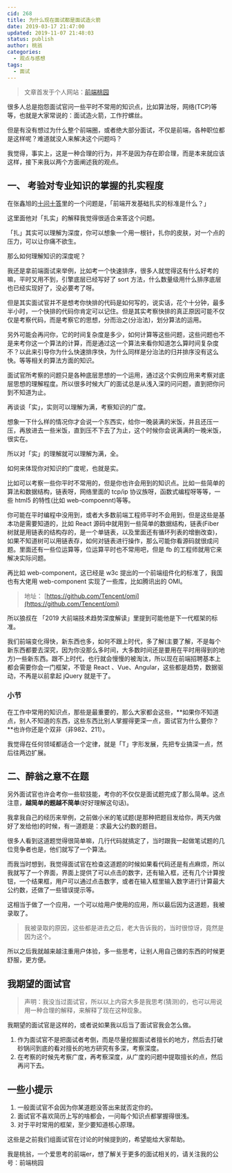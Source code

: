 ```yaml
---
cid: 268
title: 为什么现在面试都是面试造火箭
date: 2019-03-17 21:47:00
updated: 2019-11-07 21:48:03
status: publish
author: 桃翁
categories: 
  - 观点与感想
tags: 
  - 面试
---
```



> 文章首发于个人网站：[前端桃园](http://www.taoweng.site/index.php/)

很多人总是抱怨面试官问一些平时不常用的知识点，比如算法呀，网络(TCP)等等，也就是大家常说的：面试造火箭，工作拧螺丝。

但是有没有想过为什么整个前端圈，或者绝大部分面试，不仅是前端，各种职位都是这样呢？难道就没人来解决这个问题吗？

我觉得，事实上，这是一种合理的行为，并不是因为存在即合理，而是本来就应该这样，接下来我以两个方面阐述我的观点。

## 一、 考验对专业知识的掌握的扎实程度
在张鑫旭的[十问十答]([https://www.zhangxinxu.com/wordpress/2017/06/ten-question-about-frontend-zhihu/](https://www.zhangxinxu.com/wordpress/2017/06/ten-question-about-frontend-zhihu/)
)里的一个问题是，「前端开发基础扎实的标准是什么？」

这里面他对「扎实」的解释我觉得很适合来答这个问题。

「扎」其实可以理解为深度，你可以想象一个用一根针，扎你的皮肤，对一个点的压力，可以让你痛不欲生。

那么如何理解知识的深度呢？

我还是拿前端面试来举例，比如考一个快速排序，很多人就觉得这有什么好考的嘛，平时又用不到，引擎底层已经写好了 sort 方法，什么数量级用什么排序底层也已经实现好了，没必要考了呀。

但是其实面试官并不是想考你快排的代码是如何写的，说实话，花个十分钟，最多半小时，一个快排的代码你肯定可以记住。但是其实考察快排的真正原因可能不仅仅是考察代码，而是考察它的思想，分而治之(分治法)，划分算法的运用。

另外可能会再问你，它的时间复杂度是多少，如何计算等这些问题，这些问题也不是来考你这一个算法的计算，而是通过这一个算法来看你知道怎么算时间复杂度不？以此来引导你为什么快速排序快，为什么同样是分治法的归并排序没有这么快。等等相关的算法方面的知识。

面试官所考察的问题只是各种底层思想的一个运用，通过这个实例应用来考察对底层思想的理解程度。所以很多时候大厂的面试总是从浅入深的问问题，直到把你问到不知道为止。

再谈谈「实」，实则可以理解为满，考察知识的广度。

想象一下什么样的情况你才会说一个东西实，给你一晚装满的米饭，并且还压一压，再放进去一些米饭，直到压不下去了为止，这个时候你会说满满的一晚米饭，很实在。

所以对「实」的理解就可以理解为满，全。

如何来体现你对知识的广度呢，也就是实。

比如可以考察一些你平时不常用的，但是你也许会用到的知识点。比如一些简单的算法和数据结构，链表呀，网络里面的 tcp/ip 协议族呀，函数式编程呀等等，一些 html5 的特性(比如 web-compoennt)等等。

你可能在平时编程中没用到，或者大多数前端工程师平时不会用到，但是这些是基本功是需要知道的，比如 React 源码中就用到一些简单的数据结构，链表(Fiber 树就是用链表的结构存的，是一个单链表，以及里面还有循环列表的增删改查)，如果不知道树可以用链表存，如何对链表进行操作，那么可能你看源码就很成问题。里面还有一些位运算等，位运算平时也不常用吧，但是 fb 的工程师就用它来解决实际问题。

再比如 web-component，这已经是 w3c 提出的一个前端组件化的标准了，我国也有大佬用 web-component 实现了一些库，比如腾讯出的 OMI。
> 地址： [https://github.com/Tencent/omi](https://github.com/Tencent/omi)

所以狼叔在 「2019 大前端技术趋势深度解读」里提到可能他是下一代框架的标准。

我们前端变化得快，新东西也多，如何不跟上时代，多了解(主要了解，不是每个新东西都要去深究，因为你没那么多时间，大多数时间还是要用在平时用得到的地方)一些新东西。跟不上时代，也行就会慢慢的被淘汰，所以现在前端招聘基本上都会需要你会一门框架，不管是 React 、Vue、Angular，这些都是趋势，数据驱动，不再是以前拿起 jQuery 就是干了。

### 小节

在工作中常用的知识点，那些是最重要的，那么大家都会这些，**如果你不知道点，别人不知道的东西，这些东西比别人掌握得更深一点，面试官为什么要你？**也许你还是个双非（非982、211）。

我觉得在任何领域都适合一个定律，就是「T」字形发展，先把专业搞深一点，然后往两边扩展。

## 二、醉翁之意不在题

另外面试官也许会考你一些软技能，考你的不仅仅是面试题完成了那么简单。这点注意，**越简单的题越不简单**(好好理解这句话)。

我拿我自己的经历来举例，之前做小米的笔试题(是那种把题目发给你，两天内做好了发给他)的时候，有一道题是：求最大公约数的题目。

很多人看到这道题觉得很简单嘛，几行代码就搞定了，当时跟我一起做笔试题的几位竞争者也是，他们就写了一个算法。

而我当时想到，我觉得面试官在检查这道题的时候如果看代码还是有点麻烦，所以我就写了一个界面，界面上提供了可以点击的数字，还有输入框，还有几个计算按钮，一个结果框，用户可以通过点击数字，或者在输入框里输入数字进行计算最大公约数，还做了一些错误提示等。

这相当于做了一个应用，一个可以给用户使用的应用，所以最后因为这道题，我被录取了。

> 我被录取的原因，这些都是进去之后，老大告诉我的，当时很惊讶，竟然是因为这个。

所以之后我就越来越注重用户体验，多一些思考，让别人用自己做的东西的时候更舒服，更方便。

## 我期望的面试官

> 声明：我没当过面试官，所以以上内容大多是我思考(猜测)的，也可以用说用一种合理的解释，来解释了现在这种现象。

我期望的面试官是这样的，或者说如果我以后当了面试官我会怎么做。

1. 作为面试官不是把面试者考倒，而是尽量挖掘面试者擅长的地方，然后去打破砂锅问到底的看对擅长的地方研究有多深，考察深度。
2. 在考察的时候先考察广度，再考察深度，从广度的问题中提取擅长的点，然后再问下去。

## 一些小提示
1. 一般面试官不会因为你某道题没答出来就否定你的。
2. 面试官不喜欢简历上写的啥都会，一问每个知识点都掌握得很浅。
3. 对于平时常用的框架，至少要知道核心原理。

这些是之前我们组面试官在讨论的时候提到的，希望能给大家帮助。

我是桃翁，一个爱思考的前端er，想了解关于更多的面试相关的，请关注我的公号：前端桃园